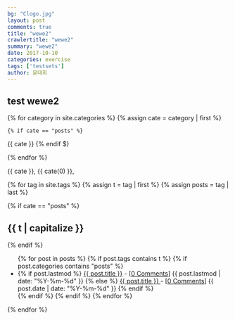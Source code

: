 ```yaml
---
bg: "Clogo.jpg"
layout: post
comments: true
title: "wewe2"
crawlertitle: "wewe2"
summary: "wewe2"
date: 2017-10-10
categories: exercise
tags: ['testsets']
author: 윤대희
---
```


## test wewe2 ##

{% for category in site.categories %}
    {% assign cate = category | first %}
    
    {% if cate == "posts" %}
{{ cate }}
    {% endif $}
    
{% endfor %}

{{ cate }}, {{ cate(0) }}, 

{% for tag in site.tags %}
  {% assign t = tag | first %}
  {% assign posts = tag | last %}
  
  {% if cate == "posts" %}

<h2 class="category-key" id="{{ t | downcase }}">{{ t | capitalize }}</h2>

  {% endif %}


  <ul class="year">
  {% for post in posts %}
    {% if post.tags contains t %}
      {% if post.categories contains "posts" %}    
<li>
  {% if post.lastmod %}
    <a href="{{ post.url }}">{{ post.title }}</a> - [<a href="{{ post.url }}#disqus_thread" data-disqus-identifier="{{ post.id }}">0 Comments</a>]
    <span class="date">{{ post.lastmod | date: "%Y-%m-%d"  }}</span>
  {% else %}
    <a href="{{ post.url }}">{{ post.title }} </a> - [<a href="{{ post.url }}#disqus_thread" data-disqus-identifier="{{ post.id }}">0 Comments</a>]
    <span class="date">{{ post.date | date: "%Y-%m-%d"  }}</span>
  {% endif %}
</li>
      {% endif %}   
    {% endif %}
  {% endfor %}
  </ul>
{% endfor %}
